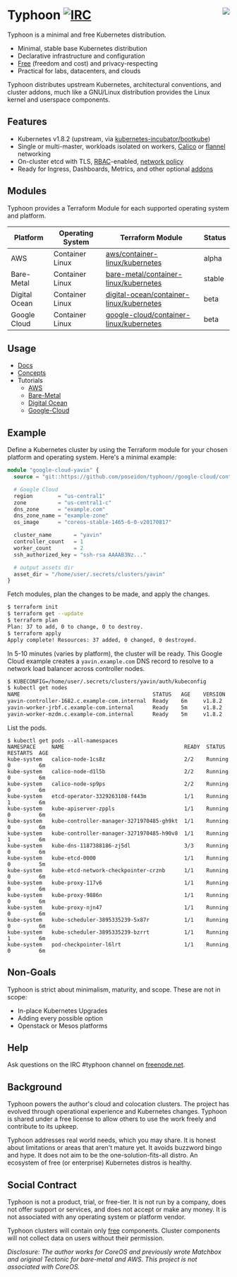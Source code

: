 # Typhoon [![IRC](https://img.shields.io/badge/freenode-%23typhoon-0099ef.svg)]() <img align="right" src="https://storage.googleapis.com/dghubble/spin.png">

Typhoon is a minimal and free Kubernetes distribution.

* Minimal, stable base Kubernetes distribution
* Declarative infrastructure and configuration
* [Free](#social-contract) (freedom and cost) and privacy-respecting
* Practical for labs, datacenters, and clouds

Typhoon distributes upstream Kubernetes, architectural conventions, and cluster addons, much like a GNU/Linux distribution provides the Linux kernel and userspace components.

## Features

* Kubernetes v1.8.2 (upstream, via [kubernetes-incubator/bootkube](https://github.com/kubernetes-incubator/bootkube))
* Single or multi-master, workloads isolated on workers, [Calico](https://www.projectcalico.org/) or [flannel](https://github.com/coreos/flannel) networking
* On-cluster etcd with TLS, [RBAC](https://kubernetes.io/docs/admin/authorization/rbac/)-enabled, [network policy](https://kubernetes.io/docs/concepts/services-networking/network-policies/)
* Ready for Ingress, Dashboards, Metrics, and other optional [addons](https://typhoon.psdn.io/addons/overview/)

## Modules

Typhoon provides a Terraform Module for each supported operating system and platform.

| Platform      | Operating System | Terraform Module | Status |
|---------------|------------------|------------------|--------|
| AWS           | Container Linux  | [aws/container-linux/kubernetes](aws/container-linux/kubernetes) | alpha |
| Bare-Metal    | Container Linux  | [bare-metal/container-linux/kubernetes](bare-metal/container-linux/kubernetes) | stable |
| Digital Ocean | Container Linux  | [digital-ocean/container-linux/kubernetes](digital-ocean/container-linux/kubernetes) | beta |
| Google Cloud  | Container Linux  | [google-cloud/container-linux/kubernetes](google-cloud/container-linux/kubernetes) | beta |

## Usage

* [Docs](https://typhoon.psdn.io)
* [Concepts](https://typhoon.psdn.io/concepts/)
* Tutorials
  * [AWS](https://typhoon.psdn.io/aws/)
  * [Bare-Metal](https://typhoon.psdn.io/bare-metal/)
  * [Digital Ocean](https://typhoon.psdn.io/digital-ocean/)
  * [Google-Cloud](https://typhoon.psdn.io/google-cloud/)

## Example

Define a Kubernetes cluster by using the Terraform module for your chosen platform and operating system. Here's a minimal example:

```tf
module "google-cloud-yavin" {
  source = "git::https://github.com/poseidon/typhoon//google-cloud/container-linux/kubernetes"

  # Google Cloud
  region        = "us-central1"
  zone          = "us-central1-c"
  dns_zone      = "example.com"
  dns_zone_name = "example-zone"
  os_image      = "coreos-stable-1465-6-0-v20170817"

  cluster_name       = "yavin"
  controller_count   = 1
  worker_count       = 2
  ssh_authorized_key = "ssh-rsa AAAAB3Nz..."

  # output assets dir
  asset_dir = "/home/user/.secrets/clusters/yavin"
}
```

Fetch modules, plan the changes to be made, and apply the changes.

```sh
$ terraform init
$ terraform get --update
$ terraform plan
Plan: 37 to add, 0 to change, 0 to destroy.
$ terraform apply
Apply complete! Resources: 37 added, 0 changed, 0 destroyed.
```

In 5-10 minutes (varies by platform), the cluster will be ready. This Google Cloud example creates a `yavin.example.com` DNS record to resolve to a network load balancer across controller nodes.

```sh
$ KUBECONFIG=/home/user/.secrets/clusters/yavin/auth/kubeconfig
$ kubectl get nodes
NAME                                          STATUS   AGE    VERSION
yavin-controller-1682.c.example-com.internal  Ready    6m     v1.8.2
yavin-worker-jrbf.c.example-com.internal      Ready    5m     v1.8.2
yavin-worker-mzdm.c.example-com.internal      Ready    5m     v1.8.2
```

List the pods.

```
$ kubectl get pods --all-namespaces
NAMESPACE     NAME                                      READY  STATUS    RESTARTS  AGE
kube-system   calico-node-1cs8z                         2/2    Running   0         6m
kube-system   calico-node-d1l5b                         2/2    Running   0         6m
kube-system   calico-node-sp9ps                         2/2    Running   0         6m
kube-system   etcd-operator-3329263108-f443m            1/1    Running   1         6m
kube-system   kube-apiserver-zppls                      1/1    Running   0         6m
kube-system   kube-controller-manager-3271970485-gh9kt  1/1    Running   0         6m
kube-system   kube-controller-manager-3271970485-h90v8  1/1    Running   1         6m
kube-system   kube-dns-1187388186-zj5dl                 3/3    Running   0         6m
kube-system   kube-etcd-0000                            1/1    Running   0         5m
kube-system   kube-etcd-network-checkpointer-crznb      1/1    Running   0         6m
kube-system   kube-proxy-117v6                          1/1    Running   0         6m
kube-system   kube-proxy-9886n                          1/1    Running   0         6m
kube-system   kube-proxy-njn47                          1/1    Running   0         6m
kube-system   kube-scheduler-3895335239-5x87r           1/1    Running   0         6m
kube-system   kube-scheduler-3895335239-bzrrt           1/1    Running   1         6m
kube-system   pod-checkpointer-l6lrt                    1/1    Running   0         6m
```

## Non-Goals

Typhoon is strict about minimalism, maturity, and scope. These are not in scope:

* In-place Kubernetes Upgrades
* Adding every possible option
* Openstack or Mesos platforms

## Help

Ask questions on the IRC #typhoon channel on [freenode.net](http://freenode.net/).

## Background

Typhoon powers the author's cloud and colocation clusters. The project has evolved through operational experience and Kubernetes changes. Typhoon is shared under a free license to allow others to use the work freely and contribute to its upkeep.

Typhoon addresses real world needs, which you may share. It is honest about limitations or areas that aren't mature yet. It avoids buzzword bingo and hype. It does not aim to be the one-solution-fits-all distro. An ecosystem of free (or enterprise) Kubernetes distros is healthy.

## Social Contract

Typhoon is not a product, trial, or free-tier. It is not run by a company, does not offer support or services, and does not accept or make any money. It is not associated with any operating system or platform vendor.

Typhoon clusters will contain only [free](https://www.debian.org/intro/free) components. Cluster components will not collect data on users without their permission.

*Disclosure: The author works for CoreOS and previously wrote Matchbox and original Tectonic for bare-metal and AWS. This project is not associated with CoreOS.*
